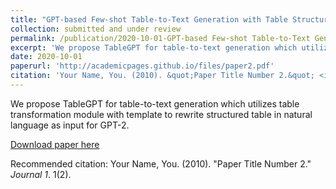 ```yaml
---
title: "GPT-based Few-shot Table-to-Text Generation with Table Structure Reconstruction and Content Matching"
collection: submitted and under review 
permalink: /publication/2020-10-01-GPT-based Few-shot Table-to-Text Generation with Table Structure Reconstruction and Content Matching
excerpt: 'We propose TableGPT for table-to-text generation which utilizes table transformation module with template to rewrite structured table in natural language as input for GPT-2.'
date: 2020-10-01
paperurl: 'http://academicpages.github.io/files/paper2.pdf'
citation: 'Your Name, You. (2010). &quot;Paper Title Number 2.&quot; <i>Journal 1</i>. 1(2).'
---
```

We propose TableGPT for table-to-text generation which utilizes table transformation module with template to rewrite structured table in natural language as input for GPT-2.

[Download paper here](http://academicpages.github.io/files/paper2.pdf)

Recommended citation: Your Name, You. (2010). "Paper Title Number 2." <i>Journal 1</i>. 1(2).